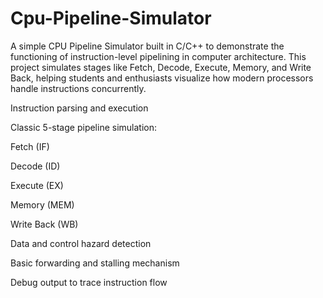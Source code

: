 # Cpu-Pipeline-Simulator
A simple CPU Pipeline Simulator built in C/C++ to demonstrate the functioning of instruction-level pipelining in computer architecture. This project simulates stages like Fetch, Decode, Execute, Memory, and Write Back, helping students and enthusiasts visualize how modern processors handle instructions concurrently.

Instruction parsing and execution

Classic 5-stage pipeline simulation:

Fetch (IF)

Decode (ID)

Execute (EX)

Memory (MEM)

Write Back (WB)

Data and control hazard detection

Basic forwarding and stalling mechanism

Debug output to trace instruction flow
